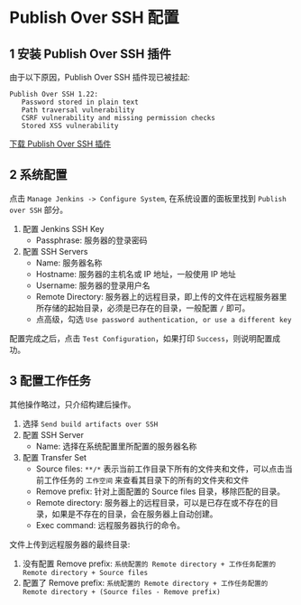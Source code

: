 # Publish Over SSH 配置

## 1 安装 Publish Over SSH 插件

由于以下原因，Publish Over SSH 插件现已被挂起:

```
Publish Over SSH 1.22:
   Password stored in plain text
   Path traversal vulnerability
   CSRF vulnerability and missing permission checks
   Stored XSS vulnerability
```

[下载 Publish Over SSH 插件](https://github.com/sunnyzhy/jenkins/blob/main/plugins/publish-over-ssh.hpi 'Publish Over SSH')

## 2 系统配置

点击 ```Manage Jenkins -> Configure System```, 在系统设置的面板里找到 ```Publish over SSH``` 部分。

1. 配置 Jenkins SSH Key
   - Passphrase: 服务器的登录密码
2. 配置 SSH Servers
   - Name: 服务器名称
   - Hostname: 服务器的主机名或 IP 地址，一般使用 IP 地址
   - Username: 服务器的登录用户名
   - Remote Directory: 服务器上的远程目录，即上传的文件在远程服务器里所存储的起始目录，必须是已存在的目录，一般配置 ```/``` 即可。
   - 点高级，勾选 ```Use password authentication, or use a different key```

配置完成之后，点击 ```Test Configuration```，如果打印 ```Success```，则说明配置成功。

## 3 配置工作任务

其他操作略过，只介绍构建后操作。

1. 选择 ```Send build artifacts over SSH```
2. 配置 SSH Server
   - Name: 选择在系统配置里所配置的服务器名称
2. 配置 Transfer Set
   - Source files: ```**/*``` 表示当前工作目录下所有的文件夹和文件，可以点击当前工作任务的 ```工作空间``` 来查看其目录下的所有的文件夹和文件
   - Remove prefix: 针对上面配置的 Source files 目录，移除匹配的目录。
   - Remote directory: 服务器上的远程目录，可以是已存在或不存在的目录，如果是不存在的目录，会在服务器上自动创建。
   - Exec command: 远程服务器执行的命令。

文件上传到远程服务器的最终目录:

1. 没有配置 Remove prefix: ```系统配置的 Remote directory + 工作任务配置的 Remote directory + Source files```
2. 配置了 Remove prefix: ```系统配置的 Remote directory + 工作任务配置的 Remote directory + (Source files - Remove prefix)```
